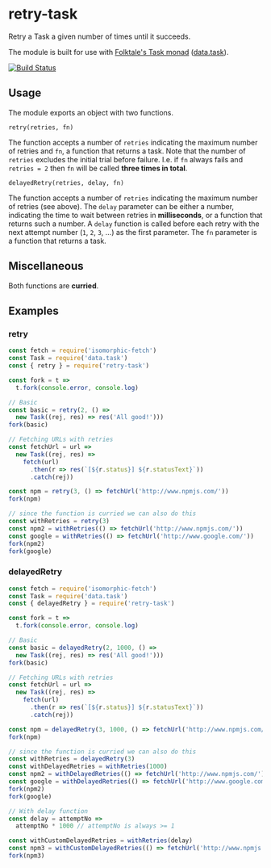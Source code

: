 # retry-task

Retry a Task a given number of times until it succeeds.

The module is built for use with [Folktale's Task monad](http://docs.folktalejs.org/en/latest/api/data/task/) ([data.task](https://github.com/folktale/data.task)).

[![Build Status](https://travis-ci.org/philbot9/retry-task.svg?branch=master)](https://travis-ci.org/philbot9/retry-task)

## Usage

The module exports an object with two functions.

`retry(retries, fn)`

The function accepts a number of `retries` indicating the maximum number of retries and `fn`, a function that returns a task. Note that the number of `retries` excludes the initial trial before failure. I.e. if `fn` always fails and `retries = 2` then `fn` will be called **three times in total**.


`delayedRetry(retries, delay, fn)`

The function accepts a number of `retries` indicating the maximum number of retries (see above). The `delay` parameter can be either a number, indicating the time to wait between retries in **milliseconds**, or a function that returns such a number. A `delay` function is called before each retry with the next attempt number (`1`, `2`, `3`, ...) as the first parameter. The `fn` parameter is a function that returns a task.

## Miscellaneous

Both functions are **curried**.

## Examples

### retry

``` javascript
const fetch = require('isomorphic-fetch')
const Task = require('data.task')
const { retry } = require('retry-task')

const fork = t =>
  t.fork(console.error, console.log)

// Basic
const basic = retry(2, () =>
  new Task((rej, res) => res('All good!')))
fork(basic)

// Fetching URLs with retries
const fetchUrl = url =>
  new Task((rej, res) =>
    fetch(url)
      .then(r => res(`[${r.status}] ${r.statusText}`))
      .catch(rej))

const npm = retry(3, () => fetchUrl('http://www.npmjs.com/'))
fork(npm)

// since the function is curried we can also do this
const withRetries = retry(3)
const npm2 = withRetries(() => fetchUrl('http://www.npmjs.com/'))
const google = withRetries(() => fetchUrl('http://www.google.com/'))
fork(npm2)
fork(google)
```

### delayedRetry

``` javascript
const fetch = require('isomorphic-fetch')
const Task = require('data.task')
const { delayedRetry } = require('retry-task')

const fork = t =>
  t.fork(console.error, console.log)

// Basic
const basic = delayedRetry(2, 1000, () =>
  new Task((rej, res) => res('All good!')))
fork(basic)

// Fetching URLs with retries
const fetchUrl = url =>
  new Task((rej, res) =>
    fetch(url)
      .then(r => res(`[${r.status}] ${r.statusText}`))
      .catch(rej))

const npm = delayedRetry(3, 1000, () => fetchUrl('http://www.npmjs.com/'))
fork(npm)

// since the function is curried we can also do this
const withRetries = delayedRetry(3)
const withDelayedRetries = withRetries(1000)
const npm2 = withDelayedRetries(() => fetchUrl('http://www.npmjs.com/'))
const google = withDelayedRetries(() => fetchUrl('http://www.google.com/'))
fork(npm2)
fork(google)

// With delay function
const delay = attemptNo =>
  attemptNo * 1000 // attemptNo is always >= 1

const withCustomDelayedRetries = withRetries(delay)
const npm3 = withCustomDelayedRetries(() => fetchUrl('http://www.npmjs.com'))
fork(npm3)

```
